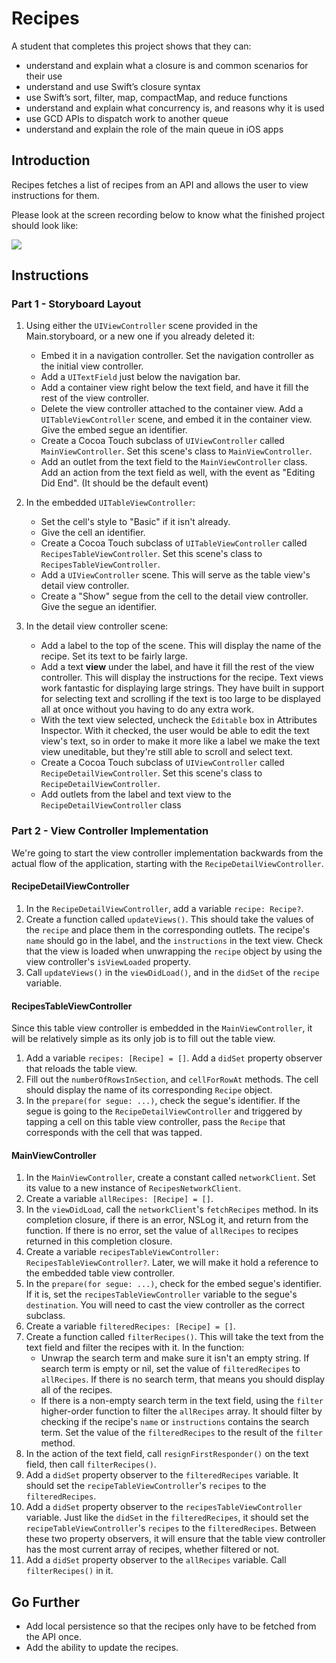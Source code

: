 # Recipes

A student that completes this project shows that they can:

- understand and explain what a closure is and common scenarios for their use
- understand and use Swift’s closure syntax
- use Swift’s sort, filter, map, compactMap, and reduce functions
- understand and explain what concurrency is, and reasons why it is used
- use GCD APIs to dispatch work to another queue
- understand and explain the role of the main queue in iOS apps

## Introduction

Recipes fetches a list of recipes from an API and allows the user to view instructions for them.

Please look at the screen recording below to know what the finished project should look like:

![](https://user-images.githubusercontent.com/16965587/43731698-8ece680e-996c-11e8-8545-c92fc2c77fed.gif)

## Instructions

### Part 1 - Storyboard Layout

1. Using either the `UIViewController` scene provided in the Main.storyboard, or a new one if you already deleted it:
    - Embed it in a navigation controller. Set the navigation controller as the initial view controller.
    - Add a `UITextField` just below the navigation bar.
    - Add a container view right below the text field, and have it fill the rest of the view controller.
    - Delete the view controller attached to the container view. Add a `UITableViewController` scene, and embed it in the container view. Give the embed segue an identifier.
    - Create a Cocoa Touch subclass of `UIViewController` called `MainViewController`. Set this scene's class to `MainViewController`.
    - Add an outlet from the text field to the `MainViewController` class. Add an action from the text field as well, with the event as "Editing Did End". (It should be the default event)

2. In the embedded `UITableViewController`:
    - Set the cell's style to "Basic" if it isn't already.
    - Give the cell an identifier.
    - Create a Cocoa Touch subclass of `UITableViewController` called `RecipesTableViewController`. Set this scene's class to `RecipesTableViewController`.
    - Add a `UIViewController` scene. This will serve as the table view's detail view controller.
    - Create a "Show" segue from the cell to the detail view controller. Give the segue an identifier.

3. In the detail view controller scene:
    - Add a label to the top of the scene. This will display the name of the recipe. Set its text to be fairly large.
    - Add a text **view** under the label, and have it fill the rest of the view controller. This will display the instructions for the recipe. Text views work fantastic for displaying large strings. They have built in support for selecting text and scrolling if the text is too large to be displayed all at once without you having to do any extra work. 
    - With the text view selected, uncheck the `Editable` box in Attributes Inspector. With it checked, the user would be able to edit the text view's text, so in order to make it more like a label we make the text view uneditable, but they're still able to scroll and select text.
    - Create a Cocoa Touch subclass of `UIViewController` called `RecipeDetailViewController`. Set this scene's class to `RecipeDetailViewController`.
    - Add outlets from the label and text view to the `RecipeDetailViewController` class

### Part 2 - View Controller Implementation

We're going to start the view controller implementation backwards from the actual flow of the application, starting with the `RecipeDetailViewController`. 

#### RecipeDetailViewController

1. In the `RecipeDetailViewController`, add a variable `recipe: Recipe?`.
2. Create a function called `updateViews()`. This should take the values of the `recipe` and place them in the corresponding outlets. The recipe's `name` should go in the label, and the `instructions` in the text view. Check that the view is loaded when unwrapping the `recipe` object by using the view controller's `isViewLoaded` property.
3. Call `updateViews()` in the `viewDidLoad()`, and in the `didSet` of the `recipe` variable.

#### RecipesTableViewController

Since this table view controller is embedded in the `MainViewController`, it will be relatively simple as its only job is to fill out the table view.

1. Add a variable `recipes: [Recipe] = []`. Add a `didSet` property observer that reloads the table view.
2. Fill out the `numberOfRowsInSection`, and `cellForRowAt` methods. The cell should display the name of its corresponding `Recipe` object.
3. In the `prepare(for segue: ...)`, check the segue's identifier. If the segue is going to the `RecipeDetailViewController` and triggered by tapping a cell on this table view controller, pass the `Recipe` that corresponds with the cell that was tapped.

#### MainViewController

1. In the `MainViewController`, create a constant called `networkClient`. Set its value to a new instance of `RecipesNetworkClient`.
2. Create a variable `allRecipes: [Recipe] = []`.
3. In the `viewDidLoad`, call the `networkClient`'s `fetchRecipes` method. In its completion closure, if there is an error, NSLog it, and return from the function. If there is no error, set the value of `allRecipes` to recipes returned in this completion closure.
4. Create a variable `recipesTableViewController: RecipesTableViewController?`. Later, we will make it hold a reference to the embedded table view controller.
5. In the `prepare(for segue: ...)`, check for the embed segue's identifier. If it is, set the `recipesTableViewController` variable to the segue's `destination`. You will need to cast the view controller as the correct subclass.
6. Create a variable `filteredRecipes: [Recipe] = []`. 
7. Create a function called `filterRecipes()`. This will take the text from the text field and filter the recipes with it. In the function:
    - Unwrap the search term and make sure it isn't an empty string. If search term is empty or nil, set the value of `filteredRecipes` to `allRecipes`. If there is no search term, that means you should display all of the recipes.
    - If there is a non-empty search term in the text field, using the `filter` higher-order function to filter the `allRecipes` array. It should filter by checking if the recipe's `name` or `instructions` contains the search term. Set the value of the `filteredRecipes` to the result of the `filter` method.
8. In the action of the text field, call `resignFirstResponder()` on the text field, then call `filterRecipes()`.
9. Add a `didSet` property observer to the `filteredRecipes` variable. It should set the `recipeTableViewController`'s `recipes` to the `filteredRecipes`.
10. Add a `didSet` property observer to the `recipesTableViewController` variable. Just like the `didSet` in the `filteredRecipes`, it should set the `recipeTableViewController`'s `recipes` to the `filteredRecipes`.  Between these two property observers, it will ensure that the table view controller has the most current array of recipes, whether filtered or not.
11. Add a `didSet` property observer to the `allRecipes` variable. Call `filterRecipes()` in it.

## Go Further

- Add local persistence so that the recipes only have to be fetched from the API once.
- Add the ability to update the recipes.
